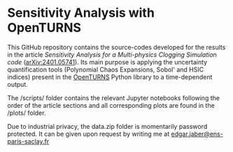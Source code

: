 # Sensitivity Analysis with OpenTURNS

This GitHub repository contains the source-codes developed for the results in the article *Sensitivity Analysis for a Multi-physics Clogging Simulation code* ([arXiv:2401.05741](https://arxiv.org/pdf/2401.05741.pdf)). 
Its main purpose is applying the uncertainty quantification tools (Polynomial Chaos Expansions, Sobol' and HSIC indices) present in the [OpenTURNS](http://openturns.github.io/openturns/latest/contents.html) Python library to a time-dependent output.

The /scripts/ folder contains the relevant Jupyter notebooks following the order of the article sections and all corresponding plots are found in the /plots/ folder.

Due to industrial privacy, the data.zip folder is momentarily password protected. It can be given upon request by writing me at edgar.jaber@ens-paris-saclay.fr 

